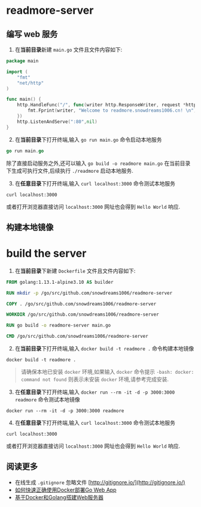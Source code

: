 # readmore-server 

## 编写 web 服务

1. 在**当前目录**新建 `main.go` 文件且文件内容如下:

```go
package main

import (
	"fmt"
	"net/http"
)

func main() {
	http.HandleFunc("/", func(writer http.ResponseWriter, request *http.Request) {
		fmt.Fprint(writer, "Welcome to readmore.snowdreams1006.cn! \n")
	})
	http.ListenAndServe(":80",nil)
}
```

2. 在**当前目录**下打开终端,输入 `go run main.go` 命令启动本地服务

```go
go run main.go
```

除了直接启动服务之外,还可以输入 `go build -o readmore main.go` 在当前目录下生成可执行文件,后续执行 `./readmore` 启动本地服务.

3. 在**任意目录**下打开终端,输入 `curl localhost:3000` 命令测试本地服务

```shell script
curl localhost:3000
```

或者打开浏览器直接访问 `localhost:3000` 网址也会得到 `Hello World` 响应.

## 构建本地镜像

# build the server

1. 在**当前目录**下新建 `Dockerfile` 文件且文件内容如下:

```dockerfile
FROM golang:1.13.1-alpine3.10 AS builder

RUN mkdir -p /go/src/github.com/snowdreams1006/readmore-server

COPY . /go/src/github.com/snowdreams1006/readmore-server

WORKDIR /go/src/github.com/snowdreams1006/readmore-server

RUN go build -o readmore-server main.go

CMD /go/src/github.com/snowdreams1006/readmore-server
```

2. 在**当前目录**下打开终端,输入 `docker build -t readmore .` 命令构建本地镜像

```shell script
docker build -t readmore .
```

> 请确保本地已安装 `docker` 环境,如果输入 `docker` 命令提示 `-bash: docker: command not found` 则表示未安装 `docker` 环境,请参考[]()完成安装.

3. 在**任意目录**下打开终端,输入 `docker run --rm -it -d -p 3000:3000 readmore` 命令测试本地镜像

```shell script
docker run --rm -it -d -p 3000:3000 readmore
```

4. 在**任意目录**下打开终端,输入 `curl localhost:3000` 命令测试本地服务

```shell script
curl localhost:3000
```

或者打开浏览器直接访问 `localhost:3000` 网址也会得到 `Hello World` 响应.

## 阅读更多

- 在线生成 `.gitignore` 忽略文件 [http://gitignore.io/](http://gitignore.io/)
- [如何快速正确使用Docker部署Go Web App](https://www.jianshu.com/p/b66af29452e7)
- [基于Docker和Golang搭建Web服务器](https://www.cnblogs.com/foxy/p/9274329.html)
